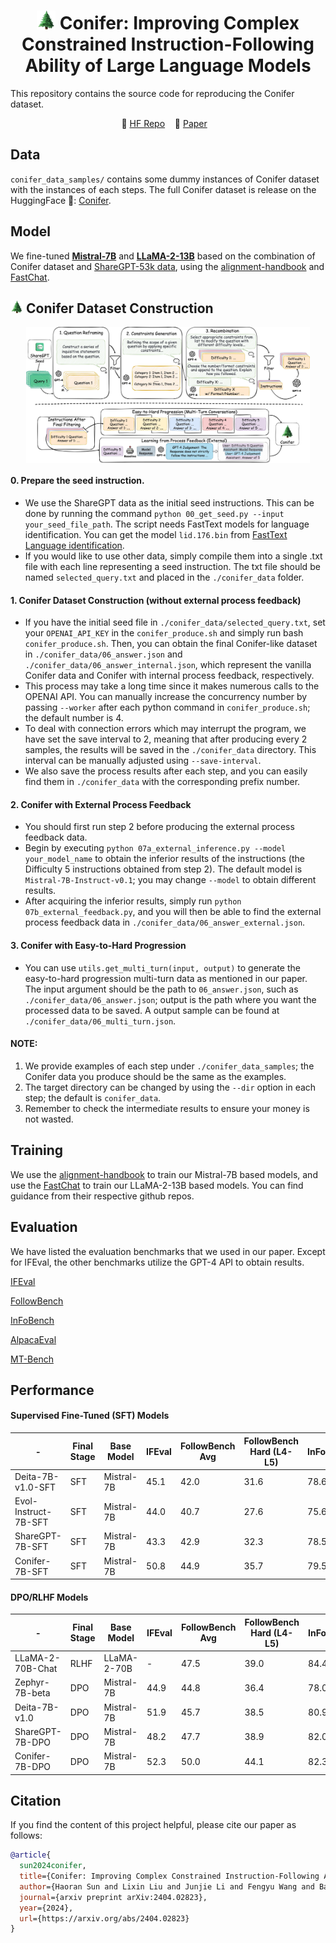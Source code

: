 <h1 align="center"> <img src="./figures/conifer.webp" width="30" height="30"> Conifer: Improving Complex Constrained Instruction-Following Ability of Large Language Models </h1>

This repository contains the source code for reproducing the Conifer dataset.

<p align="center">
  🤗 <a href="https://huggingface.co/datasets/ConiferLM/Conifer">HF Repo</a>&nbsp;&nbsp;&nbsp;
  📄 <a href="https://arxiv.org/abs/2404.02823">Paper</a>&nbsp;&nbsp;&nbsp;
</p>


## Data

`conifer_data_samples/` contains some dummy instances of Conifer dataset with the instances of each steps. The full Conifer dataset is release on the HuggingFace 🤗: [Conifer](https://huggingface.co/datasets/ConiferLM/Conifer).

## Model 

We fine-tuned **[Mistral-7B](https://huggingface.co/mistralai/Mistral-7B-v0.1)** and **[LLaMA-2-13B](https://huggingface.co/meta-llama/Llama-2-13b-hf)** based on the combination of Conifer dataset and [ShareGPT-53k data](https://huggingface.co/datasets/anon8231489123/ShareGPT_Vicuna_unfiltered), using the [alignment-handbook](https://github.com/huggingface/alignment-handbook) and [FastChat](https://github.com/lm-sys/FastChat).  

## <img src="./figures/conifer.webp" width="20" height="20"> Conifer Dataset Construction

<p align="center" width="100%">
<a ><img src="./figures/Conifer.jpg" alt="Conifer" style="width: 90%; min-width: 300px; display: block; margin: auto;"></a>
</p>

#### 0. Prepare the seed instruction. 
- We use the ShareGPT data as the initial seed instructions. This can be done by running the command `python 00_get_seed.py --input your_seed_file_path`. The script needs FastText models for language identification. You can get the model `lid.176.bin` from [FastText Language identification](https://fasttext.cc/docs/en/language-identification.html).
- If you would like to use other data, simply compile them into a single .txt file with each line representing a seed instruction. The txt file should be named `selected_query.txt` and placed in the `./conifer_data` folder.

#### 1. Conifer Dataset Construction (without external process feedback)
- If you have the initial seed file in `./conifer_data/selected_query.txt`, set your `OPENAI_API_KEY` in the `conifer_produce.sh` and simply run bash `conifer_produce.sh`. Then, you can obtain the final Conifer-like dataset in `./conifer_data/06_answer.json` and `./conifer_data/06_answer_internal.json`, which represent the vanilla Conifer data and Conifer with internal process feedback, respectively.
- This process may take a long time since it makes numerous calls to the OPENAI API. You can manually increase the concurrency number by passing `--worker` after each python command in `conifer_produce.sh`; the default number is 4.
- To deal with connection errors which may interrupt the program, we have set the save interval to 2, meaning that after producing every 2 samples, the results will be saved in the `./conifer_data` directory. This interval can be manually adjusted using `--save-interval`.
- We also save the process results after each step, and you can easily find them in `./conifer_data` with the corresponding prefix number.

#### 2. Conifer with External Process Feedback
- You should first run step 2 before producing the external process feedback data.
- Begin by executing `python 07a_external_inference.py --model your_model_name` to obtain the inferior results of the instructions (the Difficulty 5 instructions obtained from step 2). The default model is `Mistral-7B-Instruct-v0.1`; you may change `--model` to obtain different results.
- After acquiring the inferior results, simply run `python 07b_external_feedback.py`, and you will then be able to find the external process feedback data in `./conifer_data/06_answer_external.json`.

#### 3. Conifer with Easy-to-Hard Progression
- You can use `utils.get_multi_turn(input, output)` to generate the easy-to-hard progression multi-turn data as mentioned in our paper. The input argument should be the path to `06_answer.json`, such as `./conifer_data/06_answer.json`; output is the path where you want the processed data to be saved. A output sample can be found at `./conifer_data/06_multi_turn.json`.

#### NOTE:
1. We provide examples of each step under `./conifer_data_samples`; the Conifer data you produce should be the same as the examples.
2. The target directory can be changed by using the `--dir` option in each step; the default is `conifer_data`.
3. Remember to check the intermediate results to ensure your money is not wasted.

## Training

We use the [alignment-handbook](https://github.com/huggingface/alignment-handbook) to train our Mistral-7B based models, and use the [FastChat](https://github.com/lm-sys/FastChat) to train our LLaMA-2-13B based models. You can find guidance from their respective github repos. 

## Evaluation

We have listed the evaluation benchmarks that we used in our paper. Except for IFEval, the other benchmarks utilize the GPT-4 API to obtain results. 

[IFEval](https://github.com/google-research/google-research/tree/master/instruction_following_eval)

[FollowBench](https://github.com/YJiangcm/FollowBench)

[InFoBench](https://github.com/qinyiwei/InfoBench)

[AlpacaEval](https://github.com/tatsu-lab/alpaca_eval)

[MT-Bench](https://github.com/lm-sys/FastChat/tree/main/fastchat/llm_judge)

## Performance

#### Supervised Fine-Tuned (SFT) Models

|  -   | Final Stage | Base Model | IFEval  | FollowBench Avg  | FollowBench Hard (L4-L5)  | InFoBench  | AlpacaEval LC Win Rate  | MT-Bench  |
|  ----  | ----  | ---- | ----  | ----  | ----  | ----  | ----  | ----  |
| Deita-7B-v1.0-SFT  | SFT | Mistral-7B | 45.1 | 42.0 | 31.6 | 78.6 | - | 7.22 |
| Evol-Instruct-7B-SFT  | SFT | Mistral-7B | 44.0 | 40.7 | 27.6 | 75.6 | 9.4% | 6.51 |
| ShareGPT-7B-SFT  | SFT | Mistral-7B | 43.3 | 42.9 | 32.3 | 78.5 | 11.6% | 6.86 |
| Conifer-7B-SFT  |SFT | Mistral-7B | 50.8 | 44.9 | 35.7 | 79.5 | 12.5% | 7.08 |


#### DPO/RLHF Models

|  -   | Final Stage | Base Model | IFEval  | FollowBench Avg  | FollowBench Hard (L4-L5)  | InFoBench  | AlpacaEval LC Win Rate  | MT-Bench  |
|  ----  | ----  | ---- | ----  | ----  | ----  | ----  | ----  | ----  |
| LLaMA-2-70B-Chat  | RLHF | LLaMA-2-70B | - | 47.5 | 39.0 | 84.4 | 14.7% | 6.86 |
| Zephyr-7B-beta  | DPO | Mistral-7B | 44.9 | 44.8 | 36.4 | 78.0 | 13.2% | 7.34 |
| Deita-7B-v1.0  | DPO | Mistral-7B | 51.9 | 45.7 | 38.5 | 80.9 | 16.1% | 7.55 |
| ShareGPT-7B-DPO  | DPO| Mistral-7B | 48.2 | 47.7 | 38.9 | 82.0 | 15.1% | 7.10 |
| Conifer-7B-DPO  |DPO| Mistral-7B | 52.3 | 50.0 | 44.1 | 82.3 | 17.1% | 7.25 |

## Citation

If you find the content of this project helpful, please cite our paper as follows:

```bibtex
@article{
  sun2024conifer,
  title={Conifer: Improving Complex Constrained Instruction-Following Ability of Large Language Models},
  author={Haoran Sun and Lixin Liu and Junjie Li and Fengyu Wang and Baohua Dong and Ran Lin and Ruohui Huang},
  journal={arxiv preprint arXiv:2404.02823},
  year={2024},
  url={https://arxiv.org/abs/2404.02823}
}
```
